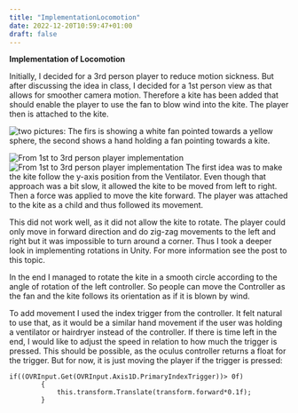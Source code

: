 ```yaml
---
title: "ImplementationLocomotion"
date: 2022-12-20T10:59:47+01:00
draft: false
---
```


**Implementation of Locomotion**


Initially, I decided for a 3rd person player to reduce motion sickness. But after discussing the idea in class, I decided for a 1st person view as that allows for smoother camera motion. Therefore a kite has been added that should enable the player to use the fan to blow wind into the kite. The player then is attached to the kite.

 <img title="Altering sketch from 1st to 3rd person perspective implementation" alt="two pictures: The firs is showing a white fan pointed towards a yellow sphere, the second shows a hand holding a fan pointing towards a kite." src="./_gen/images/player_mod.png"/>

![From 1st to 3rd person player implementation](./_gen/images/player_mod.png)
![From 1st to 3rd person player implementation](/posts/player_mod1.jpg)
The first idea was to make the kite follow the y-axis position from the Ventilator. Even though that approach was a bit slow, it allowed the kite to be moved from left to right. Then a force was applied to move the kite forward. The player was attached to the kite as a child and thus followed its movement. 


<!-- TODO: hier Gif einfügen -->

This did not work well, as it did not allow the kite to rotate. The player could only move in forward direction and do zig-zag movements to the left and right but it was impossible to turn around a corner. Thus I took a deeper look in implementing rotations in Unity. For more information see the post to this topic.

In the end I managed to rotate the kite in a smooth circle according to the angle of rotation of the left controller. So people can move the Controller as the fan and the kite follows its orientation as if it is blown by wind. 

To add movement I used the index trigger from the controller. It felt natural to use that, as it would be a similar hand movement if the user was holding a ventilator or hairdryer instead of the controller. If there is time left in the end, I would like to adjust the speed in relation to how much the trigger is pressed. This should be possible, as the oculus controller returns a float for the trigger. 
But for now, it is just moving the player if the trigger is pressed: 

```
if((OVRInput.Get(OVRInput.Axis1D.PrimaryIndexTrigger))> 0f) 
        {
            this.transform.Translate(transform.forward*0.1f);
        }
```
